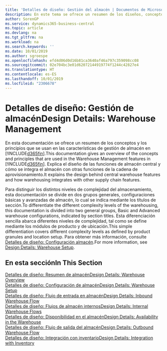```yaml
---
title: 'Detalles de diseño: Gestión del almacén | Documentos de Microsoft'
description: En este tema se ofrece un resumen de los diseños, conceptos y principios que están detrás de las características de gestión de almacén en Business Central.
author: SorenGP
ms.service: dynamics365-business-central
ms.topic: article
ms.devlang: na
ms.tgt_pltfrm: na
ms.workload: na
ms.search.keywords: ''
ms.date: 10/01/2019
ms.author: sgroespe
ms.openlocfilehash: efd4d06d0d16b81ca3640af46a797c359098cc08
ms.sourcegitcommit: 02e704bc3e01d62072144919774f1244c42827e4
ms.translationtype: HT
ms.contentlocale: es-ES
ms.lasthandoff: 10/01/2019
ms.locfileid: "2306678"
---
```

# <a name="design-details-warehouse-management"></a><span data-ttu-id="25d26-103">Detalles de diseño: Gestión de almacén</span><span class="sxs-lookup"><span data-stu-id="25d26-103">Design Details: Warehouse Management</span></span>
<span data-ttu-id="25d26-104">En esta documentación se ofrece un resumen de los conceptos y los principios que se usan en las características de gestión de almacén en [!INCLUDE[d365fin](includes/d365fin_md.md)].</span><span class="sxs-lookup"><span data-stu-id="25d26-104">This documentation gives an overview of the concepts and principles that are used in the Warehouse Management features in [!INCLUDE[d365fin](includes/d365fin_md.md)].</span></span> <span data-ttu-id="25d26-105">Explica el diseño de las funciones de almacén central y cómo se integra el almacén con otras funciones de la cadena de aprovisionamiento.</span><span class="sxs-lookup"><span data-stu-id="25d26-105">It explains the design behind central warehouse features and how warehousing integrates with other supply chain features.</span></span>  

<span data-ttu-id="25d26-106">Para distinguir los distintos niveles de complejidad del almacenamiento, esta documentación se divide en dos grupos generales, configuraciones básicas y avanzadas de almacén, lo cual se indica mediante los títulos de sección.</span><span class="sxs-lookup"><span data-stu-id="25d26-106">To differentiate the different complexity levels of the warehousing, this documentation is divided into two general groups, Basic and Advanced warehouse configurations, indicated by section titles.</span></span> <span data-ttu-id="25d26-107">Esta diferenciación sencilla abarca diferentes niveles de complejidad, tal como se define mediante los módulos de producto y de ubicación.</span><span class="sxs-lookup"><span data-stu-id="25d26-107">This simple differentiation covers different complexity levels as defined by product granules and location setup.</span></span> <span data-ttu-id="25d26-108">Para obtener más información, consulte [Detalles de diseño: Configuración almacén](design-details-warehouse-setup.md).</span><span class="sxs-lookup"><span data-stu-id="25d26-108">For more information, see [Design Details: Warehouse Setup](design-details-warehouse-setup.md).</span></span>  

## <a name="in-this-section"></a><span data-ttu-id="25d26-109">En esta sección</span><span class="sxs-lookup"><span data-stu-id="25d26-109">In This Section</span></span>  
[<span data-ttu-id="25d26-110">Detalles de diseño: Resumen de almacén</span><span class="sxs-lookup"><span data-stu-id="25d26-110">Design Details: Warehouse Overview</span></span>](design-details-warehouse-overview.md)  
[<span data-ttu-id="25d26-111">Detalles de diseño: Configuración de almacén</span><span class="sxs-lookup"><span data-stu-id="25d26-111">Design Details: Warehouse Setup</span></span>](design-details-warehouse-setup.md)  
[<span data-ttu-id="25d26-112">Detalles de diseño: Flujo de entrada en almacén</span><span class="sxs-lookup"><span data-stu-id="25d26-112">Design Details: Inbound Warehouse Flow</span></span>](design-details-inbound-warehouse-flow.md)  
[<span data-ttu-id="25d26-113">Detalles de diseño: Flujos de almacén internos</span><span class="sxs-lookup"><span data-stu-id="25d26-113">Design Details: Internal Warehouse Flows</span></span>](design-details-internal-warehouse-flows.md)  
[<span data-ttu-id="25d26-114">Detalles de diseño: Disponibilidad en el almacén</span><span class="sxs-lookup"><span data-stu-id="25d26-114">Design Details: Availability in the Warehouse</span></span>](design-details-availability-in-the-warehouse.md)  
[<span data-ttu-id="25d26-115">Detalles de diseño: Flujo de salida del almacén</span><span class="sxs-lookup"><span data-stu-id="25d26-115">Design Details: Outbound Warehouse Flow</span></span>](design-details-outbound-warehouse-flow.md)  
[<span data-ttu-id="25d26-116">Detalles de diseño: Integración con inventario</span><span class="sxs-lookup"><span data-stu-id="25d26-116">Design Details: Integration with Inventory</span></span>](design-details-integration-with-inventory.md)
